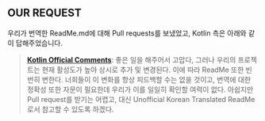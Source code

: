 ## OUR REQUEST

우리가 번역한 ReadMe.md에 대해 Pull requests를 보냈었고, Kotlin 측은 아래와 같이 답해주었습니다.
> [**Kotlin Official Comments**](https://github.com/JetBrains/kotlin/pull/1714): 좋은 일을 해주어서 고맙다, 그러나 우리의 프로젝트는 현재 활성도가 높아 상시로 추가 및 변경된다. 이에 따라 ReadMe 또한 빈번히 변한다.
> 너희들이 이 변화를 항상 피드백할 수는 없을 것이고, 번역에 대한 정확성 또한 자문이 필요한데 우리가 이를 일일히 확인할 여력이 없다.
> 아쉽지만 Pull request를 받기는 어렵고, 대신 Unofficial Korean Translated ReadMe로서 참고할 수 있도록 하겠다.  
